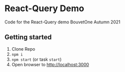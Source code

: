 # React-Query Demo

Code for the React-Query demo BouvetOne Autumn 2021

## Getting started

1. Clone Repo
2. `npm i`
3. `npm start` (or task `start`)
4. Open browser to [http://localhost:3000](http://localhost:3000)